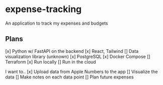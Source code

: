 # expense-tracking
An application to track my expenses and budgets

## Plans
[x] Python w/ FastAPI on the backend
[x] React, Tailwind
[] Data visualization library (unknown)
[x] PostgreSQL
[x] Docker Compose
[] Terraform
[x] Run locally
[] Run in the cloud

I want to..
[x] Upload data from Apple Numbers to the app
[] Visualize the data
[] Make notes on each data point
[] Plan future expenses

